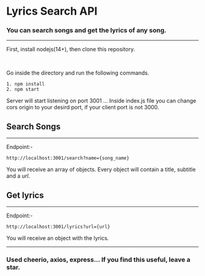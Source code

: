 # Lyrics Search API

### You can search songs and get the lyrics of any song.

<hr>

First, install nodejs(14+), then clone this repository.

<br>

Go inside the directory and run the following commands.

```
1. npm install
2. npm start
```

Server will start listening on port 3001 ... Inside index.js file you can change cors origin to your desird port, if your client port is not 3000.

## Search Songs

<hr>

Endpoint:-

```
http://localhost:3001/search?name={song_name}
```

You will receive an array of objects. Every object will contain a title, subtitle and a <em>url</em>.

## Get lyrics

<hr>

Endpoint:-

```
http://localhost:3001/lyrics?url={url}
```

You will receive an object with the lyrics.

<hr>

### Used cheerio, axios, express... If you find this useful, leave a star.
